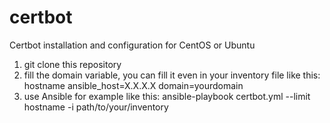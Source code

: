 # certbot
Certbot installation and configuration for CentOS or Ubuntu
  1. git clone this repository
  2. fill the domain variable, you can fill it even in your inventory file like this: hostname ansible_host=X.X.X.X domain=yourdomain
  3. use Ansible for example like this: ansible-playbook certbot.yml --limit hostname -i path/to/your/inventory
